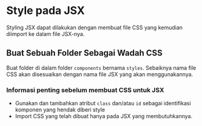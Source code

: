 # Style pada JSX

Styling JSX dapat dilakukan dengan membuat file CSS yang kemudian diimport ke dalam file JSX-nya.

## Buat Sebuah Folder Sebagai Wadah CSS

Buat folder di dalam folder `components` bernama `styles`. Sebaiknya nama file CSS akan disesuaikan dengan nama file JSX yang akan menggunakannya.

### Informasi penting sebelum membuat CSS untuk JSX

* Gunakan dan tambahkan atribut `class` dan/atau `id` sebagai identifikasi komponen yang hendak diberi style
* Import CSS yang telah dibuat hanya pada JSX yang membutuhkannya.
